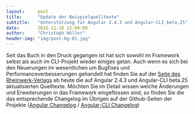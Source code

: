 ```yaml
---
layout:     post
title:      "Update der Beispielquelltexte"
subtitle:   "Unterstützung für Angular 2.4.3 und Angular-CLI beta.25"
date:       2016-11-18 12:00:00
author:     "Christoph Höller"
header-img: "img/post-bg-01.jpg"
---
```


Seit das Buch in den Druck gegangen ist hat sich sowohl im Framework selbst als auch im CLI-Projekt wieder einiges getan. Auch wenn es sich bei den Neuerungen im wesentlichen um Bugfixes und Performanceverbesserungen gehandelt hat finden Sie auf der <a href="https://www.rheinwerk-verlag.de/angular_3988" target="_blank">Seite des Rheinwerk-Verlags</a> ab heute die  auf Angular 2.4.3 und Angular-CLI beta.25 aktualisierten Quelltexte. Möchten Sie im Detail wissen welche Änderungen und Erweiterungen in das Framework eingeflossen sind, so finden Sie die das entsprechende Changelog im Übrigen auf der Github-Seiten der Projekte (<a href="https://github.com/angular/angular/blob/master/CHANGELOG.md" target="_blank">Angular Changelog</a> / <a href="https://github.com/angular/angular-cli/blob/master/CHANGELOG.md" target="_blank">Angular-CLI Changelog</a>)



<!--
<pre><code class="typescript">
class Foo {
  getFoo() {
    return "EEK";
  }
}

</code></pre>
-->